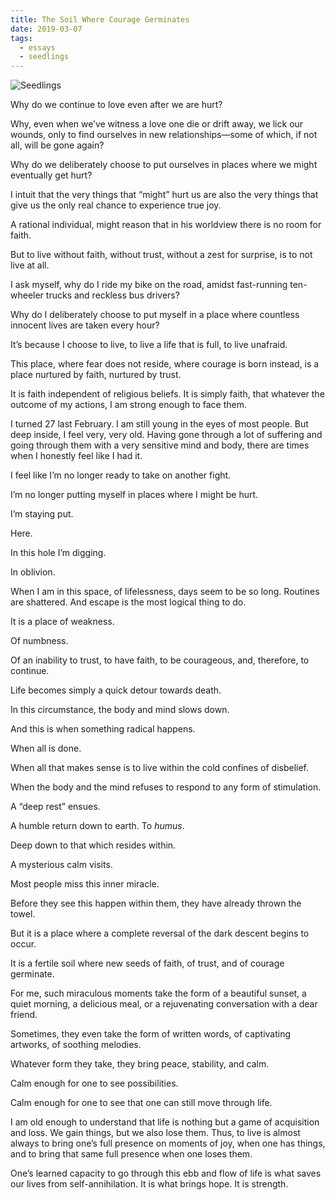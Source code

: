 ```yaml
---
title: The Soil Where Courage Germinates
date: 2019-03-07
tags:
  - essays
  - seedlings
---
```

![Seedlings](seedlings.jpg)

Why do we continue to love even after we are hurt?

Why, even when we’ve witness a love one die or drift away, we lick our wounds, only to find ourselves in new relationships—some of which, if not all, will be gone again?

Why do we deliberately choose to put ourselves in places where we might eventually get hurt?

I intuit that the very things that “might” hurt us are also the very things that give us the only real chance to experience true joy.

A rational individual, might reason that in his worldview there is no room for faith.

But to live without faith, without trust, without a zest for surprise, is to not live at all.

I ask myself, why do I ride my bike on the road, amidst fast-running ten-wheeler trucks and reckless bus drivers?

Why do I deliberately choose to put myself in a place where countless innocent lives are taken every hour?

It’s because I choose to live, to live a life that is full, to live unafraid.

This place, where fear does not reside, where courage is born instead, is a place nurtured by faith, nurtured by trust.

It is faith independent of religious beliefs. It is simply faith, that whatever the outcome of my actions, I am strong enough to face them.

I turned 27 last February. I am still young in the eyes of most people. But deep inside, I feel very, very old. Having gone through a lot of suffering and going through them with a very sensitive mind and body, there are times when I honestly feel like I had it.

I feel like I’m no longer ready to take on another fight.

I’m no longer putting myself in places where I might be hurt.

I’m staying put.

Here.

In this hole I’m digging.

In oblivion.

When I am in this space, of lifelessness, days seem to be so long. Routines are shattered. And escape is the most logical thing to do.

It is a place of weakness.

Of numbness.

Of an inability to trust, to have faith, to be courageous, and, therefore, to continue.

Life becomes simply a quick detour towards death.

In this circumstance, the body and mind slows down.

And this is when something radical happens.

When all is done.

When all that makes sense is to live within the cold confines of disbelief.

When the body and the mind refuses to respond to any form of stimulation.

A “deep rest” ensues.

A humble return down to earth. To _humus_.

Deep down to that which resides within.

A mysterious calm visits.

Most people miss this inner miracle.

Before they see this happen within them, they have already thrown the towel.

But it is a place where a complete reversal of the dark descent begins to occur.

It is a fertile soil where new seeds of faith, of trust, and of courage germinate.

For me, such miraculous moments take the form of a beautiful sunset, a quiet morning, a delicious meal, or a rejuvenating conversation with a dear friend.

Sometimes, they even take the form of written words, of captivating artworks, of soothing melodies.

Whatever form they take, they bring peace, stability, and calm.

Calm enough for one to see possibilities.

Calm enough for one to see that one can still move through life.

I am old enough to understand that life is nothing but a game of acquisition and loss. We gain things, but we also lose them. Thus, to live is almost always to bring one’s full presence on moments of joy, when one has things, and to bring that same full presence when one loses them.

One’s learned capacity to go through this ebb and flow of life is what saves our lives from self-annihilation. It is what brings hope. It is strength.